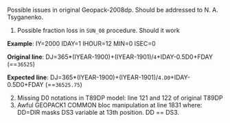 Possible issues in original Geopack-2008dp. Should be addressed to N. A. Tsyganenko.

1. Possible fraction loss in `SUN_08` procedure. Should it work

**Example**: IY=2000 IDAY=1 IHOUR=12 MIN=0 ISEC=0

**Original line**: DJ=365*(IYEAR-1900)+(IYEAR-1901)/`4`+IDAY-0.5D0+FDAY (==`36525`)

**Expected line**: DJ=365*(IYEAR-1900)+(IYEAR-1901)/`4.D0`+IDAY-0.5D0+FDAY (==`36525.75`)

2. Missing D0 notations in T89DP model: line 121 and 122 of original T89DP
3. Awful GEOPACK1 COMMON bloc manipulation at line 1831 where: DD=DIR masks DS3 variable at 13th position. DD == DS3.
